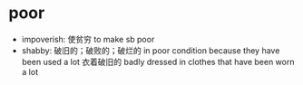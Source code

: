# poor

- impoverish: 使贫穷 to make sb poor
- shabby: 破旧的；破败的；破烂的 in poor condition because they have been used a lot 衣着破旧的 badly dressed in clothes that have been worn a lot
